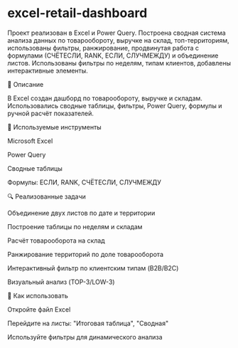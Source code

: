 # excel-retail-dashboard
Проект реализован в Excel и Power Query. Построена сводная система анализа данных по товарообороту, выручке на склад, топ-территориям, использованы фильтры, ранжирование, продвинутая работа с формулами (СЧЁТЕСЛИ, RANK, ЕСЛИ, СЛУЧМЕЖДУ) и объединение листов. Использованы фильтры по неделям, типам клиентов, добавлены интерактивные элементы.


📅 Описание

В Excel создан дашборд по товарообороту, выручке и складам. Использовались сводные таблицы, фильтры, Power Query, формулы и ручной расчёт показателей.

🔢 Используемые инструменты

Microsoft Excel

Power Query

Сводные таблицы

Формулы: ЕСЛИ, RANK, СЧЁТЕСЛИ, СЛУЧМЕЖДУ

🔍 Реализованные задачи

Объединение двух листов по дате и территории

Построение таблицы по неделям и складам

Расчёт товарооборота на склад

Ранжирование территорий по доле товарооборота

Интерактивный фильтр по клиентским типам (B2B/B2C)

Визуальный анализ (TOP-3/LOW-3)

🔄 Как использовать

Откройте файл Excel

Перейдите на листы: "Итоговая таблица", "Сводная"

Используйте фильтры для динамического анализа
